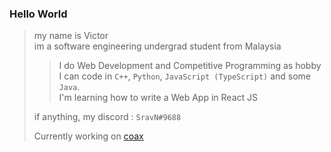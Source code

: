 ### Hello World

> my name is Victor  
> im a software engineering undergrad student from Malaysia  
>> I do Web Development and Competitive Programming as hobby  
>> I can code in `C++`, `Python`, `JavaScript (TypeScript)` and some `Java`.  
>> I'm learning how to write a Web App in React JS  
>
> if anything, my discord : `SravN#9688`  
>
> Currently working on [coax](https://github.com/sravn25/coax-app "coax-app on github")

<!---
sravn25/sravn25 is a ✨ special ✨ repository because its `README.md` (this file) appears on your GitHub profile.
You can click the Preview link to take a look at your changes.
--->
